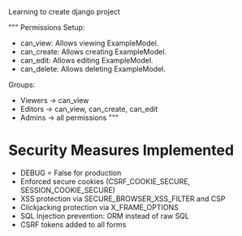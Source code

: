 Learning to create django project 

"""
Permissions Setup:
- can_view: Allows viewing ExampleModel.
- can_create: Allows creating ExampleModel.
- can_edit: Allows editing ExampleModel.
- can_delete: Allows deleting ExampleModel.

Groups:
- Viewers → can_view
- Editors → can_view, can_create, can_edit
- Admins → all permissions
"""

# Security Measures Implemented

- DEBUG = False for production
- Enforced secure cookies (CSRF_COOKIE_SECURE, SESSION_COOKIE_SECURE)
- XSS protection via SECURE_BROWSER_XSS_FILTER and CSP
- Clickjacking protection via X_FRAME_OPTIONS
- SQL Injection prevention: ORM instead of raw SQL
- CSRF tokens added to all forms
